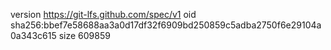 version https://git-lfs.github.com/spec/v1
oid sha256:bbef7e58688aa3a0d17df32f6909bd250859c5adba2750f6e29104a0a343c615
size 609859
